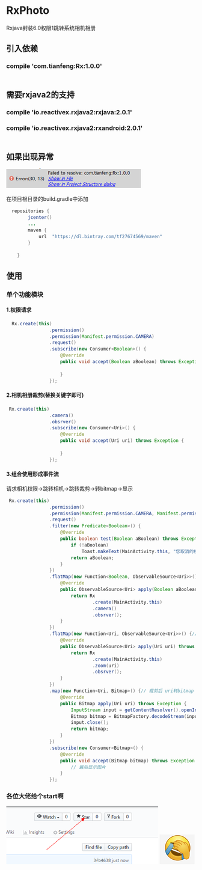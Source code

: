 # RxPhoto
Rxjava封装6.0权限1跳转系统相机相册


## 引入依赖
### **compile 'com.tianfeng:Rx:1.0.0'** </br></br>
## 需要rxjava2的支持
### **compile 'io.reactivex.rxjava2:rxjava:2.0.1'**
### **compile 'io.reactivex.rxjava2:rxandroid:2.0.1'**</br></br>

## 如果出现异常
![找不到库文件](https://github.com/TF27674569/RxPhoto/blob/master/app/image/%E5%BC%82%E5%B8%B8.png)

在项目根目录的build.gradle中添加</br>
```java
  repositories {
        jcenter()
        ...
        maven {
            url  "https://dl.bintray.com/tf27674569/maven"
        }

    }
```
## 使用
### 单个功能模块
#### 1.权限请求
```java
  Rx.create(this)
                .permission()
                .permission(Manifest.permission.CAMERA)
                .request()
                .subscribe(new Consumer<Boolean>() {
                    @Override
                    public void accept(Boolean aBoolean) throws Exception {
                        
                    }
                });
```
#### 2.相机相册裁剪(替换关键字即可)
```java
 Rx.create(this)
                .camera()
                .obsrver()
                .subscribe(new Consumer<Uri>() {
                    @Override
                    public void accept(Uri uri) throws Exception {
                        
                    }
                });
```
#### 3.组合使用形成事件流
请求相机权限->跳转相机->跳转裁剪->转bitmap->显示
```java
 Rx.create(this)
                .permission()
                .permission(Manifest.permission.CAMERA, Manifest.permission.READ_EXTERNAL_STORAGE)
                .request()
                .filter(new Predicate<Boolean>() {
                    @Override
                    public boolean test(Boolean aBoolean) throws Exception { // 判断权限是否授予陈宫
                        if (!aBoolean)
                            Toast.makeText(MainActivity.this, "您取消的权限", Toast.LENGTH_SHORT).show();
                        return aBoolean;
                    }
                })
                .flatMap(new Function<Boolean, ObservableSource<Uri>>() {//成功后跳转相机
                    @Override
                    public ObservableSource<Uri> apply(Boolean aBoolean) throws Exception {
                        return Rx
                                .create(MainActivity.this)
                                .camera()
                                .obsrver();
                    }
                })
                .flatMap(new Function<Uri, ObservableSource<Uri>>() {// 相机拍时候跳转裁剪
                    @Override
                    public ObservableSource<Uri> apply(Uri uri) throws Exception {
                        return Rx
                                .create(MainActivity.this)
                                .zoom(uri)
                                .obsrver();
                    }
                })
                .map(new Function<Uri, Bitmap>() {// 裁剪后 uri转bitmap
                    @Override
                    public Bitmap apply(Uri uri) throws Exception {
                        InputStream input = getContentResolver().openInputStream(uri);
                        Bitmap bitmap = BitmapFactory.decodeStream(input);
                        input.close();
                        return bitmap;
                    }
                })
                .subscribe(new Consumer<Bitmap>() {
                    @Override
                    public void accept(Bitmap bitmap) throws Exception {
                        // 最后显示图片
                    }
                });
```

### 各位大佬给个start啊
![start](https://github.com/TF27674569/RxPhoto/blob/master/app/image/start.png)
![start](https://github.com/TF27674569/RxPhoto/blob/master/app/image/%E5%91%B5%E5%91%B5.png)

